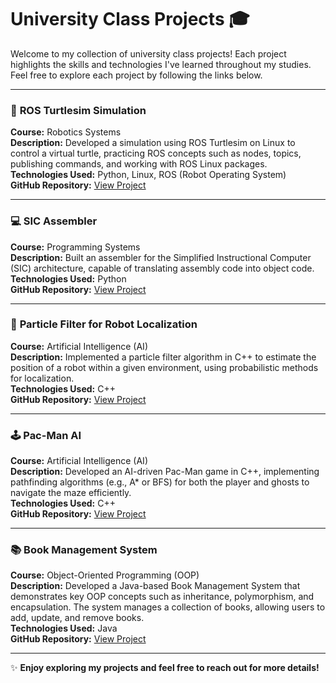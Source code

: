 # University Class Projects 🎓

Welcome to my collection of university class projects! Each project highlights the skills and technologies I've learned throughout my studies. Feel free to explore each project by following the links below.

---

### 🐢 **ROS Turtlesim Simulation**

**Course:** Robotics Systems  
**Description:** Developed a simulation using ROS Turtlesim on Linux to control a virtual turtle, practicing ROS concepts such as nodes, topics, publishing commands, and working with ROS Linux packages.  
**Technologies Used:** Python, Linux, ROS (Robot Operating System)  
**GitHub Repository:** [View Project](https://github.com/mohammad-faqusa/ROS)

---

### 💻 **SIC Assembler**

**Course:** Programming Systems  
**Description:** Built an assembler for the Simplified Instructional Computer (SIC) architecture, capable of translating assembly code into object code.  
**Technologies Used:** Python  
**GitHub Repository:** [View Project](https://github.com/mohammad-faqusa/SIC_Program)

---

### 🤖 **Particle Filter for Robot Localization**

**Course:** Artificial Intelligence (AI)  
**Description:** Implemented a particle filter algorithm in C++ to estimate the position of a robot within a given environment, using probabilistic methods for localization.  
**Technologies Used:** C++  
**GitHub Repository:** [View Project](https://github.com/mohammad-faqusa/Particle-Filter)

---

### 🕹️ **Pac-Man AI**

**Course:** Artificial Intelligence (AI)  
**Description:** Developed an AI-driven Pac-Man game in C++, implementing pathfinding algorithms (e.g., A* or BFS) for both the player and ghosts to navigate the maze efficiently.  
**Technologies Used:** C++  
**GitHub Repository:** [View Project](https://github.com/mohammad-faqusa/Pic)

---

### 📚 **Book Management System**

**Course:** Object-Oriented Programming (OOP)  
**Description:** Developed a Java-based Book Management System that demonstrates key OOP concepts such as inheritance, polymorphism, and encapsulation. The system manages a collection of books, allowing users to add, update, and remove books.  
**Technologies Used:** Java  
**GitHub Repository:** [View Project](https://github.com/mohammad-faqusa/Book)

---

✨ **Enjoy exploring my projects and feel free to reach out for more details!**
